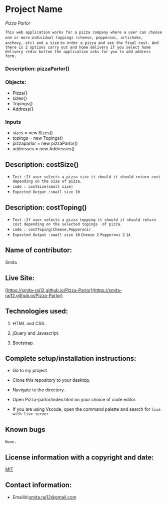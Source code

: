 
# Project Name
  
  _Pizza Parlor_

`This web application works for a pizza company where a user can choose one or more` `individual toppings (cheese, pepperoni, artichoke, anchovy, etc) and a size` 
  `to order a pizza and see the final cost. And there is 2 options carry out and home delivery if you select home delivery redio button the application asks for you to add address form. `

### Description: pizzaParlor()

### Objects:  

* Pizza{}
* sizes{}
* Topings{}
* Address{}

### Inputs

* sizes = new Sizes()
* topings = new Topings()
* pizzaparlor = new pizzaParlor()
* addresses = new Addresses()


## Description: costSize()

- `Test :If user selects a pizza size it should it should return cost depending on the size of pizza.`
- `code : costSize(small size)`
- `Expected Output :small size 10`

## Description: costToping()

- `Test :If user selects a pizza topping it should it should return cost depending on the selected topings  of pizza.`
- `code : costToping(Cheese,Pepperoni)`
- `Expected Output :small size 10`
                    `Cheese 2`
                    `Pepperoni 2`
                    `14` 

## Name of contributor:

Smita   

## Live Site:

[https://smita-raj12.github.io/Pizza-Parlor](https://smita-raj12.github.io/Pizza-Parlor)

## Technologies used:

1. HTML and CSS.

2. jQuery and Javascript.

3. Bootstrap.
    

## Complete setup/installation instructions:

* Go to my project       

* Clone this repository to your desktop.

* Navigate to the directory.

* Open Pizza-parlor/index.html on your choice of code editor.

* If you are using Vscode, open the command palette and search for `live
with live server`


## Known bugs

`None.`     

## License information with a copyright and date:

 [MIT](https://opensource.org/licenses/MIT)

## Contact information:
   
* EmailId:smita.raj12@gmail.com

